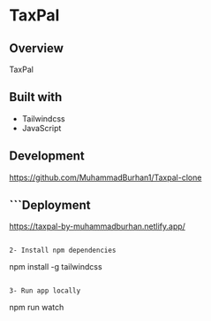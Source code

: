# TaxPal

## Overview

TaxPal

## Built with

- Tailwindcss
- JavaScript

## Development

https://github.com/MuhammadBurhan1/Taxpal-clone

## ```Deployment
https://taxpal-by-muhammadburhan.netlify.app/
```

2- Install npm dependencies

```
npm install -g tailwindcss
```

3- Run app locally

```
npm run watch
```
